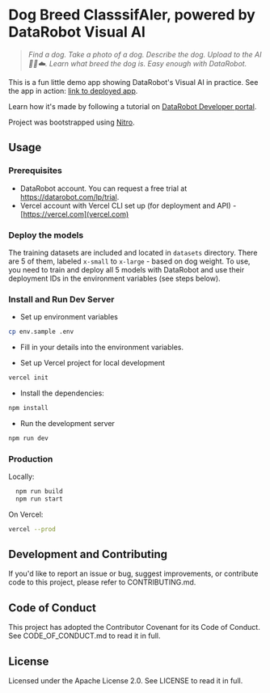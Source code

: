 # Dog Breed ClasssifAIer, powered by DataRobot Visual AI

> _Find a dog. Take a photo of a dog. Describe the dog. Upload to the AI 🤖🧠☁️. Learn what breed the dog is. Easy enough with DataRobot._

This is a fun little demo app showing DataRobot's Visual AI in practice.
See the app in action: [link to deployed app](https://dogsnap.vercel.app).

Learn how it's made by following a tutorial on [DataRobot Developer portal](https://api-docs.datarobot.com/docs/dog-breed-categorization).

Project was bootstrapped using [Nitro](https://github.com/williamluke4/Nitro).

## Usage

### Prerequisites

- DataRobot account. You can request a free trial at https://datarobot.com/lp/trial.
- Vercel account with Vercel CLI set up (for deployment and API) - [https://vercel.com](vercel.com)

### Deploy the models

The training datasets are included and located in `datasets` directory. There are 5 of them, labeled `x-small` to `x-large` - based on dog weight. 
To use, you need to train and deploy all 5 models with DataRobot and use their deployment IDs in the environment variables (see steps below).

### Install and Run Dev Server

- Set up environment variables

```bash
cp env.sample .env
```

- Fill in your details into the environment variables.

- Set up Vercel project for local development

```bash
vercel init
```

- Install the dependencies:

```bash
npm install
```

- Run the development server

```bash
npm run dev
```

### Production

Locally:

```bash
  npm run build
  npm run start
```

On Vercel:

```bash
vercel --prod
```

## Development and Contributing
If you'd like to report an issue or bug, suggest improvements, or contribute code to this project, please refer to CONTRIBUTING.md.

## Code of Conduct
This project has adopted the Contributor Covenant for its Code of Conduct. See CODE_OF_CONDUCT.md to read it in full.

## License
Licensed under the Apache License 2.0. See LICENSE to read it in full.
